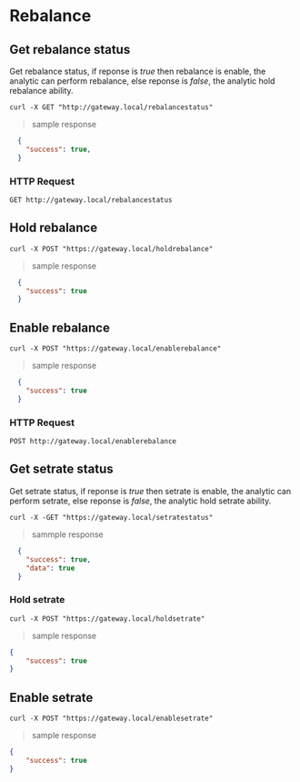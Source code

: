 # Rebalance

## Get rebalance status
Get rebalance status, if reponse is *true* then rebalance is enable, the analytic can perform rebalance, else reponse is *false*, the analytic hold rebalance ability.

```shell
curl -X GET "http://gateway.local/rebalancestatus"
```

> sample response

```json
  {
    "success": true,
  }
```

### HTTP Request

`GET http://gateway.local/rebalancestatus`

## Hold rebalance

```shell
curl -X POST "https://gateway.local/holdrebalance"
```

> sample response

```json
  {
    "success": true
  }
```

## Enable rebalance

```shell
curl -X POST "https://gateway.local/enablerebalance"
```

> sample response

```json
  {
    "success": true
  }
```

### HTTP Request

`POST http://gateway.local/enablerebalance`

## Get setrate status
Get setrate status, if reponse is *true* then setrate is enable, the analytic can perform setrate, else reponse is *false*, the analytic hold setrate ability.

```shell
curl -X -GET "https://gateway.local/setratestatus"
```

> sammple response

```json
  {
    "success": true,
    "data": true
  }
```

### Hold setrate

```shell
curl -X POST "https://gateway.local/holdsetrate"
```

> sample response

```json
{
    "success": true
}
```

## Enable setrate

```shell
curl -X POST "https://gateway.local/enablesetrate"
```

> sample response

```json
{
    "success": true
}
```